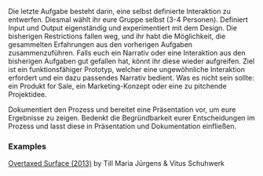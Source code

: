 Die letzte Aufgabe besteht darin, eine selbst definierte Interaktion zu entwerfen. Diesmal wählt ihr eure Gruppe selbst (3-4 Personen). Definiert Input und Output eigenständig und experimentiert mit dem Design. Die bisherigen Restrictions fallen weg, und ihr habt die Möglichkeit, die gesammelten Erfahrungen aus den vorherigen Aufgaben zusammenzuführen. Falls euch ein Narrativ oder eine Interaktion aus den bisherigen Aufgaben gut gefallen hat, könnt ihr diese wieder aufgreifen. Ziel ist ein funktionsfähiger Prototyp, welcher eine ungewöhnliche Interaktion erfordert und ein dazu passendes Narrativ bedient. Was es nicht sein sollte: ein Produkt for Sale, ein Marketing-Konzept oder eine zu pitchende Projektidee.

Dokumentiert den Prozess und bereitet eine Präsentation vor, um eure Ergebnisse zu zeigen. Bedenkt die Begründbarkeit eurer Entscheidungen im Prozess und lasst diese in Präsentation und Dokumentation einfließen.

### Examples
[Overtaxed Surface (2013)](http://www.overtaxedsurface.de/) by Till Maria Jürgens & Vitus Schuhwerk